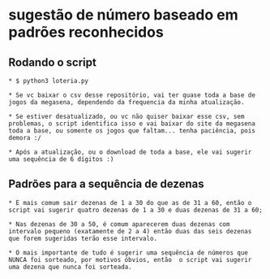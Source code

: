 # sugestão de número baseado em padrões reconhecidos

## Rodando o script
	* $ python3 loteria.py

	* Se vc baixar o csv desse repositório, vai ter quase toda a base de jogos da megasena, dependendo da frequencia da minha atualização.

	* Se estiver desatualizado, ou vc não quiser baixar esse csv, sem problemas, o script identifica isso e vai baixar do site da megasena toda a base, ou somente os jogos que faltam... tenha paciência, pois demora :/

	* Após a atualização, ou o download de toda a base, ele vai sugerir uma sequência de 6 dígitos :) 

## Padrões para a sequência de dezenas
	* É mais comum sair dezenas de 1 a 30 do que as de 31 a 60, então o script vai sugerir quatro dezenas de 1 a 30 e duas dezenas de 31 a 60;

	* Nas dezenas de 30 a 50, é comum aparecerem duas dezenas com intervalo pequeno (exatamente de 2 a 4) então duas das seis dezenas que forem sugeridas terão esse intervalo.

	* O mais importante de tudo é sugerir uma sequência de números que NUNCA foi sorteado, por motivos óbvios, então  o script vai sugerir uma dezena que nunca foi sorteada. 
